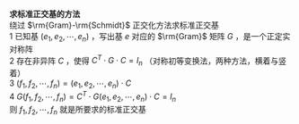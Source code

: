 **求标准正交基的方法**  
绕过 $\rm{Gram}-\rm{Schmidt}$ 正交化方法求标准正交基  
1 已知基 $(e_1,e_2,\cdots,e_n)$ ，写出基 $e$ 对应的 $\rm{Gram}$ 矩阵 $G$ ，是一个正定实对称阵  
2 存在非异阵 $C$ ，使得 $C^T\cdot G\cdot C=I_n$ （对称初等变换法，两种方法，横着与竖着）  
3  $(f_1,f_2,\cdots,f_n)=(e_1,e_2,\cdots,e_n)\cdot C$  
4  $G(f_1,f_2,\cdots,f_n)=C^T\cdot G(e_1,e_2,\cdots,e_n)\cdot C=I_n$  
则 $f_1,f_2,\cdots,f_n$ 就是所要求的标准正交基  
